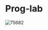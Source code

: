 # Prog-lab
![75682](https://user-images.githubusercontent.com/93263659/143496062-172c188b-a727-492e-8d12-0b5a9a6b6447.gif)
